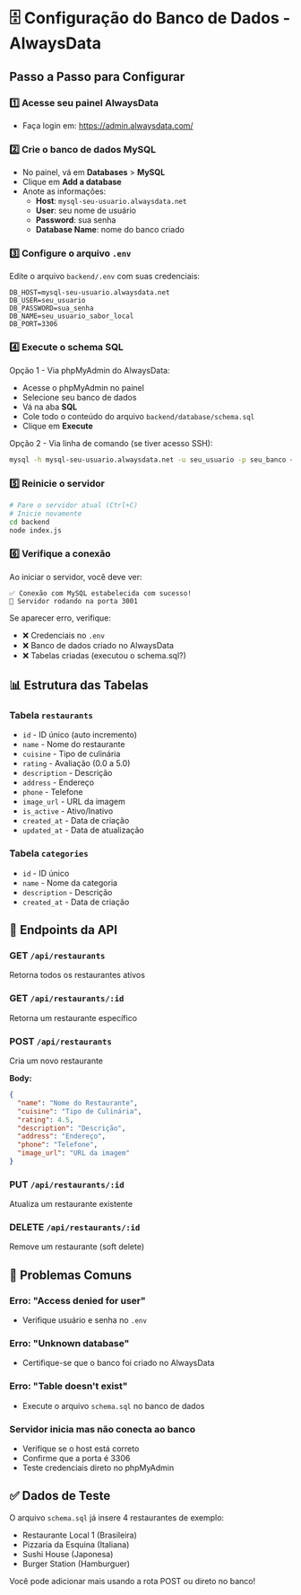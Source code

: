 # 🗄️ Configuração do Banco de Dados - AlwaysData

## Passo a Passo para Configurar

### 1️⃣ **Acesse seu painel AlwaysData**
- Faça login em: https://admin.alwaysdata.com/

### 2️⃣ **Crie o banco de dados MySQL**
- No painel, vá em **Databases** > **MySQL**
- Clique em **Add a database**
- Anote as informações:
  - **Host**: `mysql-seu-usuario.alwaysdata.net`
  - **User**: seu nome de usuário
  - **Password**: sua senha
  - **Database Name**: nome do banco criado

### 3️⃣ **Configure o arquivo `.env`**
Edite o arquivo `backend/.env` com suas credenciais:

```env
DB_HOST=mysql-seu-usuario.alwaysdata.net
DB_USER=seu_usuario
DB_PASSWORD=sua_senha
DB_NAME=seu_usuario_sabor_local
DB_PORT=3306
```

### 4️⃣ **Execute o schema SQL**
Opção 1 - Via phpMyAdmin do AlwaysData:
- Acesse o phpMyAdmin no painel
- Selecione seu banco de dados
- Vá na aba **SQL**
- Cole todo o conteúdo do arquivo `backend/database/schema.sql`
- Clique em **Execute**

Opção 2 - Via linha de comando (se tiver acesso SSH):
```bash
mysql -h mysql-seu-usuario.alwaysdata.net -u seu_usuario -p seu_banco < backend/database/schema.sql
```

### 5️⃣ **Reinicie o servidor**
```bash
# Pare o servidor atual (Ctrl+C)
# Inicie novamente
cd backend
node index.js
```

### 6️⃣ **Verifique a conexão**
Ao iniciar o servidor, você deve ver:
```
✅ Conexão com MySQL estabelecida com sucesso!
🚀 Servidor rodando na porta 3001
```

Se aparecer erro, verifique:
- ❌ Credenciais no `.env`
- ❌ Banco de dados criado no AlwaysData
- ❌ Tabelas criadas (executou o schema.sql?)

## 📊 Estrutura das Tabelas

### Tabela `restaurants`
- `id` - ID único (auto incremento)
- `name` - Nome do restaurante
- `cuisine` - Tipo de culinária
- `rating` - Avaliação (0.0 a 5.0)
- `description` - Descrição
- `address` - Endereço
- `phone` - Telefone
- `image_url` - URL da imagem
- `is_active` - Ativo/Inativo
- `created_at` - Data de criação
- `updated_at` - Data de atualização

### Tabela `categories`
- `id` - ID único
- `name` - Nome da categoria
- `description` - Descrição
- `created_at` - Data de criação

## 🔌 Endpoints da API

### GET `/api/restaurants`
Retorna todos os restaurantes ativos

### GET `/api/restaurants/:id`
Retorna um restaurante específico

### POST `/api/restaurants`
Cria um novo restaurante

**Body:**
```json
{
  "name": "Nome do Restaurante",
  "cuisine": "Tipo de Culinária",
  "rating": 4.5,
  "description": "Descrição",
  "address": "Endereço",
  "phone": "Telefone",
  "image_url": "URL da imagem"
}
```

### PUT `/api/restaurants/:id`
Atualiza um restaurante existente

### DELETE `/api/restaurants/:id`
Remove um restaurante (soft delete)

## 🚨 Problemas Comuns

### Erro: "Access denied for user"
- Verifique usuário e senha no `.env`

### Erro: "Unknown database"
- Certifique-se que o banco foi criado no AlwaysData

### Erro: "Table doesn't exist"
- Execute o arquivo `schema.sql` no banco de dados

### Servidor inicia mas não conecta ao banco
- Verifique se o host está correto
- Confirme que a porta é 3306
- Teste credenciais direto no phpMyAdmin

## ✅ Dados de Teste

O arquivo `schema.sql` já insere 4 restaurantes de exemplo:
- Restaurante Local 1 (Brasileira)
- Pizzaria da Esquina (Italiana)
- Sushi House (Japonesa)
- Burger Station (Hamburguer)

Você pode adicionar mais usando a rota POST ou direto no banco!
